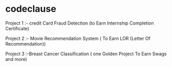 # codeclause
Project 1 :- credit Card Fraud Detection (to Earn Internship Completion Certificate)

Project 2 :- Movie Recommendation System ( To Earn LOR (Letter Of Recommendation))

Project 3 :-Breast Cancer Classification ( one Golden Project To Earn Swags and more)
